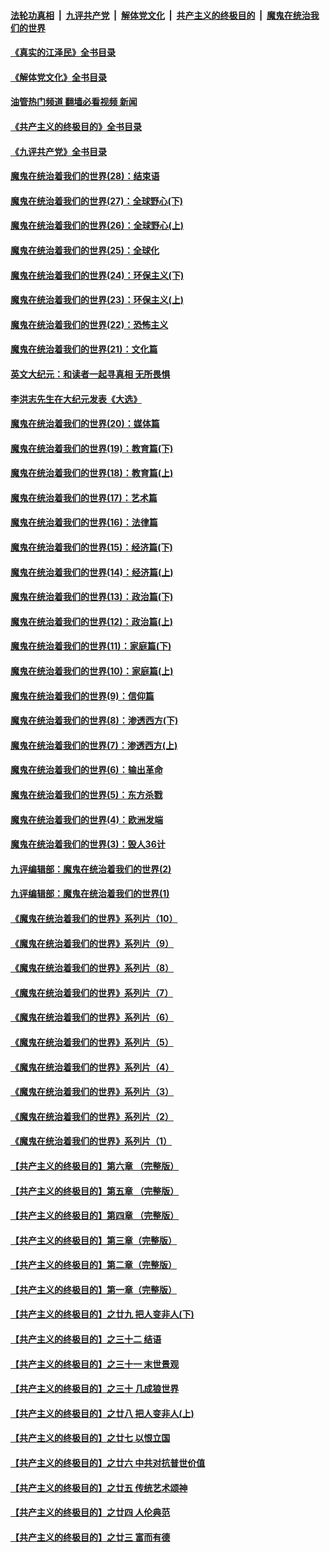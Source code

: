 ####  [法轮功真相](../../../../basic/blob/master/README.md?t=07282231) &nbsp;|&nbsp; [九评共产党](../../../../9ping.md/blob/master/README.md?t=07282231) &nbsp;|&nbsp; [解体党文化](../../../../jtdwh.md/blob/master/README.md?t=07282231)  &nbsp;|&nbsp; [共产主义的终极目的](../../../../gczydzjmd.md/blob/master/README.md?t=07282231) &nbsp;|&nbsp; [魔鬼在统治我们的世界](../../../../mgztzwmdsj.md/blob/master/README.md?t=07282231) 

#### [《真实的江泽民》全书目录](../pages/nsc422/n13721399.md?t=07282231) 

#### [《解体党文化》全书目录](../pages/nsc422/n13721157.md?t=07282231) 

#### [油管热门频道 翻墙必看视频 新闻](http://45.76.130.85:81/youtube.html?07282231)

#### [《共产主义的终极目的》全书目录](../pages/nsc422/n13721048.md?t=07282231) 

#### [《九评共产党》全书目录](../pages/nsc422/n13708085.md?t=07282231) 

#### [魔鬼在统治着我们的世界(28)：结束语](../pages/nsc422/n10936246.md?t=07282231) 

#### [魔鬼在统治着我们的世界(27)：全球野心(下)](../pages/nsc422/n10928319.md?t=07282231) 

#### [魔鬼在统治着我们的世界(26)：全球野心(上)](../pages/nsc422/n10900318.md?t=07282231) 

#### [魔鬼在统治着我们的世界(25)：全球化](../pages/nsc422/n10788205.md?t=07282231) 

#### [魔鬼在统治着我们的世界(24)：环保主义(下)](../pages/nsc422/n10695307.md?t=07282231) 

#### [魔鬼在统治着我们的世界(23)：环保主义(上)](../pages/nsc422/n10688613.md?t=07282231) 

#### [魔鬼在统治着我们的世界(22)：恐怖主义](../pages/nsc422/n10614727.md?t=07282231) 

#### [魔鬼在统治着我们的世界(21)：文化篇](../pages/nsc422/n10597706.md?t=07282231) 

#### [英文大纪元：和读者一起寻真相 无所畏惧](../pages/nsc422/n12542027.md?t=07282231) 

#### [李洪志先生在大纪元发表《大选》](../pages/nsc422/n12534746.md?t=07282231) 

#### [魔鬼在统治着我们的世界(20)：媒体篇](../pages/nsc422/n10586579.md?t=07282231) 

#### [魔鬼在统治着我们的世界(19)：教育篇(下)](../pages/nsc422/n10564808.md?t=07282231) 

#### [魔鬼在统治着我们的世界(18)：教育篇(上)](../pages/nsc422/n10526970.md?t=07282231) 

#### [魔鬼在统治着我们的世界(17)：艺术篇](../pages/nsc422/n10499093.md?t=07282231) 

#### [魔鬼在统治着我们的世界(16)：法律篇](../pages/nsc422/n10485969.md?t=07282231) 

#### [魔鬼在统治着我们的世界(15)：经济篇(下)](../pages/nsc422/n10469975.md?t=07282231) 

#### [魔鬼在统治着我们的世界(14)：经济篇(上)](../pages/nsc422/n10457370.md?t=07282231) 

#### [魔鬼在统治着我们的世界(13)：政治篇(下)](../pages/nsc422/n10448270.md?t=07282231) 

#### [魔鬼在统治着我们的世界(12)：政治篇(上)](../pages/nsc422/n10444576.md?t=07282231) 

#### [魔鬼在统治着我们的世界(11)：家庭篇(下)](../pages/nsc422/n10440961.md?t=07282231) 

#### [魔鬼在统治着我们的世界(10)：家庭篇(上)](../pages/nsc422/n10435448.md?t=07282231) 

#### [魔鬼在统治着我们的世界(9)：信仰篇](../pages/nsc422/n10432159.md?t=07282231) 

#### [魔鬼在统治着我们的世界(8)：渗透西方(下)](../pages/nsc422/n10429603.md?t=07282231) 

#### [魔鬼在统治着我们的世界(7)：渗透西方(上)](../pages/nsc422/n10426013.md?t=07282231) 

#### [魔鬼在统治着我们的世界(6)：输出革命](../pages/nsc422/n10421536.md?t=07282231) 

#### [魔鬼在统治着我们的世界(5)：东方杀戮](../pages/nsc422/n10417707.md?t=07282231) 

#### [魔鬼在统治着我们的世界(4)：欧洲发端](../pages/nsc422/n10414890.md?t=07282231) 

#### [魔鬼在统治着我们的世界(3)：毁人36计](../pages/nsc422/n10411583.md?t=07282231) 

#### [九评编辑部：魔鬼在统治着我们的世界(2)](../pages/nsc422/n10410036.md?t=07282231) 

#### [九评编辑部：魔鬼在统治着我们的世界(1)](../pages/nsc422/n10406825.md?t=07282231) 

#### [《魔鬼在统治着我们的世界》系列片（10）](../pages/nsc422/n12292670.md?t=07282231) 

#### [《魔鬼在统治着我们的世界》系列片（9）](../pages/nsc422/n12290859.md?t=07282231) 

#### [《魔鬼在统治着我们的世界》系列片（8）](../pages/nsc422/n12287445.md?t=07282231) 

#### [《魔鬼在统治着我们的世界》系列片（7）](../pages/nsc422/n12283425.md?t=07282231) 

#### [《魔鬼在统治着我们的世界》系列片（6）](../pages/nsc422/n12282314.md?t=07282231) 

#### [《魔鬼在统治着我们的世界》系列片（5）](../pages/nsc422/n12281419.md?t=07282231) 

#### [《魔鬼在统治着我们的世界》系列片（4）](../pages/nsc422/n12274024.md?t=07282231) 

#### [《魔鬼在统治着我们的世界》系列片（3）](../pages/nsc422/n12271322.md?t=07282231) 

#### [《魔鬼在统治着我们的世界》系列片（2）](../pages/nsc422/n12269049.md?t=07282231) 

#### [《魔鬼在统治着我们的世界》系列片（1）](../pages/nsc422/n12267575.md?t=07282231) 

#### [【共产主义的终极目的】第六章 （完整版）](../pages/nsc422/n11428913.md?t=07282231) 

#### [【共产主义的终极目的】第五章 （完整版）](../pages/nsc422/n11428912.md?t=07282231) 

#### [【共产主义的终极目的】第四章 （完整版）](../pages/nsc422/n11428907.md?t=07282231) 

#### [【共产主义的终极目的】第三章（完整版）](../pages/nsc422/n11428848.md?t=07282231) 

#### [【共产主义的终极目的】第二章（完整版）](../pages/nsc422/n11428831.md?t=07282231) 

#### [【共产主义的终极目的】第一章（完整版）](../pages/nsc422/n11417651.md?t=07282231) 

#### [【共产主义的终极目的】之廿九 把人变非人(下)](../pages/nsc422/n11344140.md?t=07282231) 

#### [【共产主义的终极目的】之三十二 结语](../pages/nsc422/n11360535.md?t=07282231) 

#### [【共产主义的终极目的】之三十一 末世景观](../pages/nsc422/n11351129.md?t=07282231) 

#### [【共产主义的终极目的】之三十 几成狼世界](../pages/nsc422/n11348280.md?t=07282231) 

#### [【共产主义的终极目的】之廿八 把人变非人(上)](../pages/nsc422/n11340492.md?t=07282231) 

#### [【共产主义的终极目的】之廿七 以恨立国](../pages/nsc422/n11336944.md?t=07282231) 

#### [【共产主义的终极目的】之廿六 中共对抗普世价值](../pages/nsc422/n11324785.md?t=07282231) 

#### [【共产主义的终极目的】之廿五 传统艺术颂神](../pages/nsc422/n11296396.md?t=07282231) 

#### [【共产主义的终极目的】之廿四 人伦典范](../pages/nsc422/n11296397.md?t=07282231) 

#### [【共产主义的终极目的】之廿三 富而有德](../pages/nsc422/n11283598.md?t=07282231) 

<img src='http://gfw-breaker.win/goodnews/indexes/nsc422.md' width='0px' height='0px'/>
